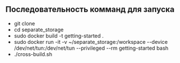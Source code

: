 ## Последовательность комманд для запуска
- git clone
- cd separate_storage
- sudo docker build -t getting-started .
- sudo docker run -it -v ~/separate_storage:/workspace --device /dev/net/tun:/dev/net/tun --privileged --rm getting-started bash
- ./cross-build.sh
